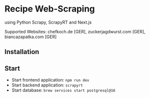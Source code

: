 # Recipe Web-Scraping
using Python Scrapy, ScrapyRT and Next.js

Supported Websites: chefkoch.de [GER], zuckerjagdwurst.com [GER], biancazapatka.com [GER]

## Installation

## Start
- Start frontend application: ```npm run dev```
- Start backend application: ```scrapyrt```
- Start database: ```brew services start postgresql@16```
